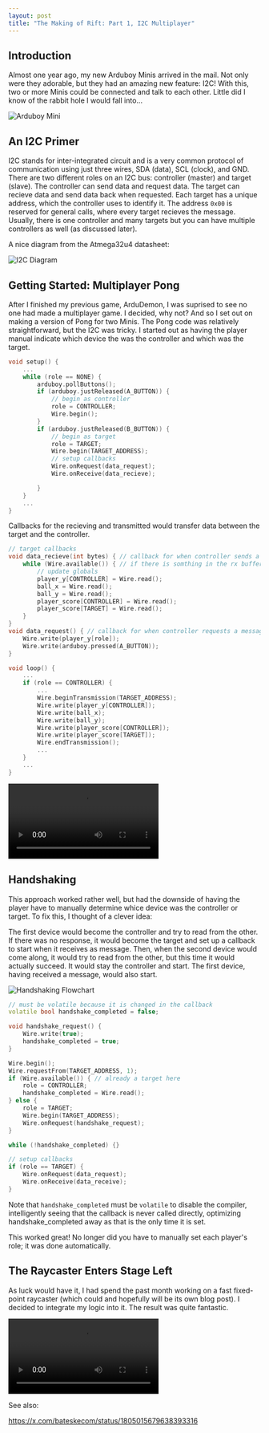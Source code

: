 ```yaml
---
layout: post
title: "The Making of Rift: Part 1, I2C Multiplayer"
---
```


## Introduction

Almost one year ago, my new Arduboy Minis arrived in the mail. Not only were they adorable, but they had an amazing new feature: I2C! With this, two or more Minis could be connected and talk to each other. Little did I know of the rabbit hole I would fall into...


<img src="https://sub1inear.github.io/assets/images/making-of-rift-part-1/arduboy_mini.jpeg" alt="Arduboy Mini"/>

## An I2C Primer
I2C stands for inter-integrated circuit and is a very common protocol of communication using just three wires, SDA (data), SCL (clock), and GND. There are two different roles on an I2C bus: controller (master) and target (slave). The controller can send data and request data. The target can recieve data and send data back when requested. Each target has a unique address, which the controller uses to identify it. The address `0x00` is reserved for general calls, where every target recieves the message. Usually, there is one controller and many targets but you can have multiple controllers as well (as discussed later).

A nice diagram from the Atmega32u4 datasheet:

<img src="https://sub1inear.github.io/assets/images/making-of-rift-part-1/i2c_diagram.png" alt="I2C Diagram"/>

## Getting Started: Multiplayer Pong
After I finished my previous game, ArduDemon, I was suprised to see no one had made a multiplayer game. I decided, why not? And so I set out on making a version of Pong for two Minis. The Pong code was relatively straightforward, but the I2C was tricky. I started out as having the player manual indicate which device the was the controller and which was the target.

```cpp
void setup() {
    ...
    while (role == NONE) {
        arduboy.pollButtons();
        if (arduboy.justReleased(A_BUTTON)) {
            // begin as controller
            role = CONTROLLER;
            Wire.begin();
        }
        if (arduboy.justReleased(B_BUTTON)) {
            // begin as target
            role = TARGET;
            Wire.begin(TARGET_ADDRESS);
            // setup callbacks
            Wire.onRequest(data_request);
            Wire.onReceive(data_recieve);

        }
    }
    ...
}
```
Callbacks for the recieving and transmitted would transfer data between the target and the controller.
```cpp
// target callbacks
void data_recieve(int bytes) { // callback for when controller sends a message
    while (Wire.available()) { // if there is somthing in the rx buffer
        // update globals
        player_y[CONTROLLER] = Wire.read();
        ball_x = Wire.read();
        ball_y = Wire.read();
        player_score[CONTROLLER] = Wire.read();
        player_score[TARGET] = Wire.read();
    }
}
void data_request() { // callback for when controller requests a message
    Wire.write(player_y[role]);
    Wire.write(arduboy.pressed(A_BUTTON));
}
```
```cpp
void loop() {
    ...
    if (role == CONTROLLER) {
        ...
        Wire.beginTransmission(TARGET_ADDRESS);
        Wire.write(player_y[CONTROLLER]);
        Wire.write(ball_x);
        Wire.write(ball_y);
        Wire.write(player_score[CONTROLLER]);
        Wire.write(player_score[TARGET]);
        Wire.endTransmission();
        ...
    }
    ...
}
```

<video controls>
  <source src="https://sub1inear.github.io/assets/images/making-of-rift-part-1/pong.mp4" type="video/mp4">
</video>


## Handshaking

This approach worked rather well, but had the downside of having the player have to manually determine whice device was the controller or target. To fix this, I thought of a clever idea:

The first device would become the controller and try to read from the other. If there was no response, it would become the target and set up a callback to start when it receives as message. Then, when the second device would come along, it would try to read from the other, but this time it would actually succeed. It would stay the controller and start. The first device, having received a message, would also start.

<img src="https://sub1inear.github.io/assets/images/making-of-rift-part-1/handshaking_flowchart.png" alt="Handshaking Flowchart"/>

```cpp
// must be volatile because it is changed in the callback
volatile bool handshake_completed = false;

void handshake_request() {
    Wire.write(true);
    handshake_completed = true;
}
```
```cpp
Wire.begin();
Wire.requestFrom(TARGET_ADDRESS, 1);
if (Wire.available()) { // already a target here
    role = CONTROLLER;
    handshake_completed = Wire.read();
} else {
    role = TARGET;
    Wire.begin(TARGET_ADDRESS);
    Wire.onRequest(handshake_request);
}

while (!handshake_completed) {}

// setup callbacks
if (role == TARGET) {
    Wire.onRequest(data_request);
    Wire.onReceive(data_receive);
}
```
Note that `handshake_completed` must be `volatile` to disable the compiler, intelligently seeing that the callback is never called directly, optimizing handshake_completed away as that is the only time it is set.

This worked great! No longer did you have to manually set each player's role; it was done automatically.

## The Raycaster Enters Stage Left
As luck would have it, I had spend the past month working on a fast fixed-point raycaster (which could and hopefully will be its own blog post). I decided to integrate my logic into it. The result was quite fantastic.

<video controls>
  <source src="https://sub1inear.github.io/assets/images/making-of-rift-part-1/raycaster_i2c.mp4" type="video/mp4">
</video>

See also:

https://x.com/bateskecom/status/1805015679638393316